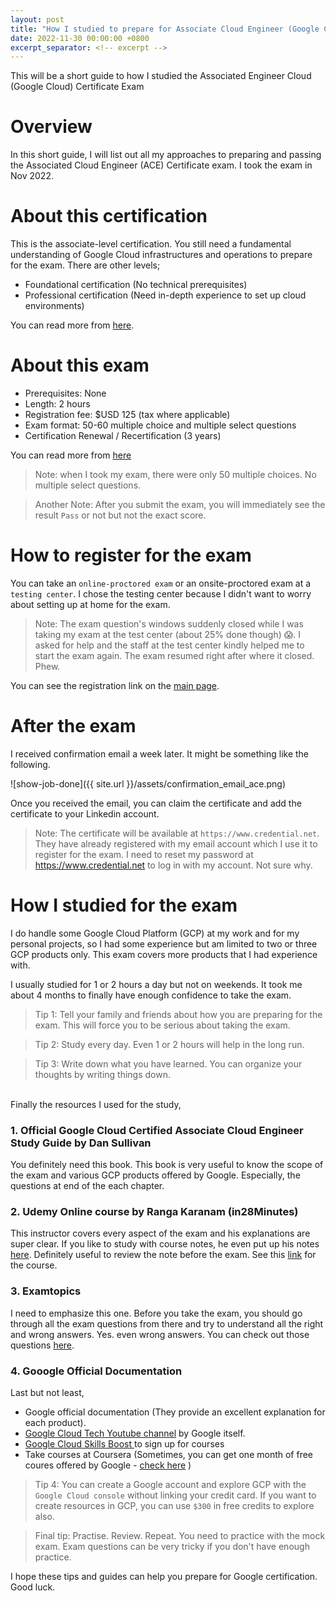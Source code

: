 ```yaml
---
layout: post
title: "How I studied to prepare for Associate Cloud Engineer (Google Cloud) Certification Exam"
date: 2022-11-30 00:00:00 +0800
excerpt_separator: <!-- excerpt -->
---
```

This will be a short guide to how I studied the Associated Engineer Cloud (Google Cloud) Certificate Exam

<!-- excerpt -->

# Overview

In this short guide, I will list out all my approaches to preparing and passing the Associated Cloud Engineer (ACE) Certificate exam. I took the exam in Nov 2022.

# About this certification

This is the associate-level certification. You still need a fundamental understanding of Google Cloud infrastructures and operations to prepare for the exam. There are other levels;
- Foundational certification (No technical prerequisites)
- Professional certification (Need in-depth experience to set up cloud environments)

You can read more from [here](https://cloud.google.com/certification).

# About this exam
- Prerequisites: None
- Length: 2 hours
- Registration fee: $USD 125 (tax where applicable)
- Exam format: 50-60 multiple choice and multiple select questions
- Certification Renewal / Recertification (3 years)

You can read more from [here](https://cloud.google.com/certification/cloud-engineer)

> Note: when I took my exam, there were only 50 multiple choices. No multiple select questions.

> Another Note: After you submit the exam, you will immediately see the result `Pass` or not but not the exact score.

# How to register for the exam

You can take an `online-proctored exam` or an onsite-proctored exam at a `testing center`. I chose the testing center because I didn't want to worry about setting up at home for the exam.

> Note: The exam question's windows suddenly closed while I was taking my exam at the test center (about 25% done though) 😱. I asked for help and the staff at the test center kindly helped me to start the exam again. The exam resumed right after where it closed. Phew.

You can see the registration link on the [main page]((https://cloud.google.com/certification/cloud-engineer) ).


# After the exam
I received confirmation email a week later. It might be something like the following.

![show-job-done]({{ site.url }}/assets/confirmation_email_ace.png)

Once you received the email,  you can claim the certificate and add the certificate to your Linkedin account.

> Note: The certificate will be available at `https://www.credential.net`. They have already registered with my email account which I use it to register for the exam. I need to reset my password at https://www.credential.net to log in with my account. Not sure why.


# How I studied for the exam
I do handle some Google Cloud Platform (GCP) at my work and for my personal projects, so I had some experience but am limited to two or three GCP products only. This exam covers more products that I had experience with.


I usually studied for 1 or 2 hours a day but not on weekends. It took me about 4 months to finally have enough confidence to take the exam.

> Tip 1: Tell your family and friends about how you are preparing for the exam. This will force you to be serious about taking the exam.

> Tip 2: Study every day. Even 1 or 2 hours will help in the long run.  


> Tip 3: Write down what you have learned. You can organize your thoughts by writing things down.  


<br>
Finally the resources I used for the study,

### 1. Official Google Cloud Certified Associate Cloud Engineer Study Guide by Dan Sullivan

You definitely need this book. This book is very useful to know the scope of the exam and various GCP products offered by Google. Especially, the questions at end of the each chapter.

### 2. Udemy Online course by Ranga Karanam (in28Minutes)

This instructor covers every aspect of the exam and his explanations are super clear. If you like to study with course notes, he even put up his notes [here](https://github.com/in28minutes/course-material/blob/main/09-google-certified-associate-cloud-engineer/CoursePresentation-GoogleCertifiedAssociateCloudEngineer.pdf). Definitely useful to review the note before the exam.
See this  [link](https://www.udemy.com/course/google-cloud-certification-associate-cloud-engineer/) for the course.

### 3. Examtopics

I need to emphasize this one. Before you take the exam, you should go through all the exam questions from there and try to understand all the right and wrong answers. Yes. even wrong answers. You can check out those questions [here](https://www.examtopics.com/exams/google/associate-cloud-engineer/).

### 4. Gooogle Official Documentation

Last but not least, 


- Google official documentation (They provide an excellent explanation for each product).
- [Google Cloud Tech Youtube channel](https://www.youtube.com/user/googlecloudplatform) by Google itself. 
- [Google Cloud Skills Boost
](https://www.cloudskillsboost.google/) to sign up for courses
-  Take courses at Coursera (Sometimes, you can get one month of free coures offered by Google - [check here](https://cloud.google.com/blog/topics/training-certifications/get-cloud-skills--training-needed-for-in-demand-job-roles?utm_source=youtube&utm_medium=unpaidsoc&utm_campaign=CDR_won_gcp_r2ylyjcq0lo_ThisWeekInCloud_111722&utm_content=description) ) 



> Tip 4: You can create a Google account and explore GCP with the `Google Cloud console` without linking your credit card. If you want to create resources in GCP, you can use `$300` in free credits to explore also.

> Final tip: Practise. Review. Repeat. You need to practice with the mock exam. Exam questions can be very tricky if you don't have enough practice. 

I hope these tips and guides can help you prepare for Google certification. Good luck.
